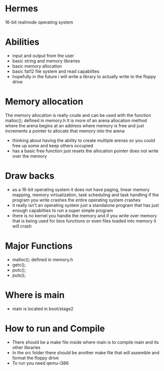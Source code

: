 # Hermes
16-bit realmode operating system



# Abilities
- input and output from the user
- basic string and memory libraries
- basic memory allocation
- basic fat12 file system and read capabilites
- hopefully in the future i will write a library to actually write to the floppy drive

# Memory allocation
The memory allocation is really crude and can be used with the function malloc(); defined in memory.h
It is more of an arena allocation method where the arena begins at an address where memory is free and just increments
a pointer to allocate that memory into the arena
- thinking about having the ability to create multiple arenas so you could free up some and keep others occupied
- has a basic free function just resets the allocation pointer does not write over the memory

# Draw backs
- as a 16-bit operating system it does not have paging, linear memory mapping, memory virtualization, task scheduling and task handling
if the program you write crashes the entire operating system crashes
- it really isn't an operating system just a standalone program that has just enough capabilties to run a super simple program
- there is no kernel you handle the memory and if you write over memory that is being used for bios functions or even files loaded into memory it will crash

# Major Functions
- malloc(); defined in memory.h
- getc();
- putc();
- puts(); 

# Where is main
- main is located in boot/stage2

# How to run and Compile
- There should be a make file inside where main is to compile main and its other libraries
- In the src folder there should be another make file that will assemble and format the floppy drive
- To run you need qemu-i386
